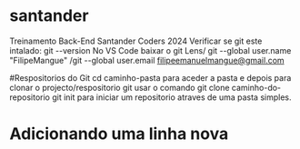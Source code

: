 # santander
Treinamento Back-End Santander Coders 2024 Verificar se git este intalado: git --version No VS Code baixar o git Lens/ git --global user.name "FilipeMangue" /git --global user.email filipeemanuelmangue@gmail.com

#Respositorios do Git
cd caminho-pasta para aceder a pasta e depois para clonar o projecto/respositorio git usar o comando git clone caminho-do-repositorio git init para iniciar um repositorio atraves de uma pasta simples.

# Adicionando uma linha nova